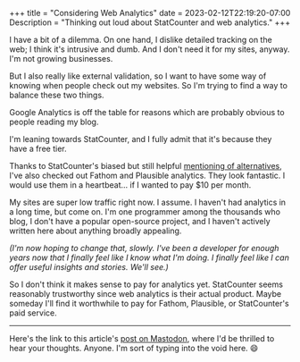 +++
title = "Considering Web Analytics"
date  = 2023-02-12T22:19:20-07:00
Description = "Thinking out loud about StatCounter and web analytics."
+++

I have a bit of a dilemma. On one hand, I dislike detailed tracking on the web; I think it's intrusive and dumb. And I don't need it for my sites, anyway. I'm not growing businesses.

But I also really like external validation, so I want to have some way of knowing when people check out my websites. So I'm trying to find a way to balance these two things.

<!--more-->

Google Analytics is off the table for reasons which are probably obvious to people reading my blog.

I'm leaning towards StatCounter, and I fully admit that it's because they have a free tier.

Thanks to StatCounter's biased but still helpful [mentioning of alternatives][Alternatives], I've also checked out Fathom and Plausible analytics. They look fantastic. I would use them in a heartbeat... if I wanted to pay $10 per month.

[Alternatives]: https://statcounter.com/google-analytics-alternatives

My sites are super low traffic right now. I assume. I haven't had analytics in a long time, but come on. I'm one programmer among the thousands who blog, I don't have a popular open-source project, and I haven't actively written here about anything broadly appealing.

*(I'm now hoping to change that, slowly. I've been a developer for enough years now that I finally feel like I know what I'm doing. I finally feel like I can offer useful insights and stories. We'll see.)*

So I don't think it makes sense to pay for analytics yet. StatCounter seems reasonably trustworthy since web analytics is their actual product. Maybe someday I'll find it worthwhile to pay for Fathom, Plausible, or StatCounter's paid service.

-----

Here's the link to this article's [post on Mastodon][post], where I'd be thrilled to hear your thoughts. Anyone. I'm sort of typing into the void here. 😄

[post]: https://mas.to/@tylermumford/109856014956145361